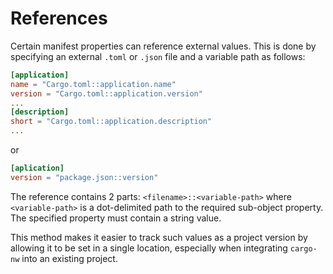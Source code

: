 # References

Certain manifest properties can reference external values.  This is done by specifying an external `.toml` or `.json` file and a variable path as follows:

```toml
[application]
name = "Cargo.toml::application.name"
version = "Cargo.toml::application.version"
...
[description]
short = "Cargo.toml::application.description"
...
```
or
```toml
[aplication]
version = "package.json::version"
```

The reference contains 2 parts: `<filename>::<variable-path>` where `<variable-path>` is a dot-delimited path to the required sub-object property.  The specified property must contain a string value.

This method makes it easier to track such values as a project version by allowing it to be set in a single location, especially when integrating `cargo-nw` into an existing project.
